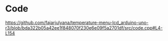 # Code
https://github.com/fajarjulyana/temperature-menu-lcd_arduino-uno-r3/blob/bda322b05a42ee1f848070f230e6e09f5a2701df/src/code.cpp#L4-L154
